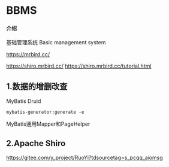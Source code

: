 # BBMS

#### 介绍

基础管理系统
Basic management system

https://mrbird.cc/

https://shiro.mrbird.cc/
https://shiro.mrbird.cc/tutorial.html

1.数据的增删改查
--
MyBatis Druid

    mybatis-generator:generate -e
MyBatis通用Mapper和PageHelper


2.Apache Shiro
--





https://gitee.com/y_project/RuoYi?tdsourcetag=s_pcqq_aiomsg